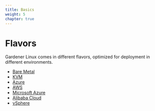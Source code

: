 ```yaml
---
title: Basics
weight: 5
chapter: true
---
```


Flavors
=======
Gardener Linux comes in different flavors, optimized for deployment in different environments.
* [Bare Metal](baremetal)
* [KVM](kvm)
* [Azure](azure)
* [AWS](aws.md)
* [Microsoft Azure](azure)
* [Alibaba Cloud](alibaba)
* [vSphere](vsphere)
